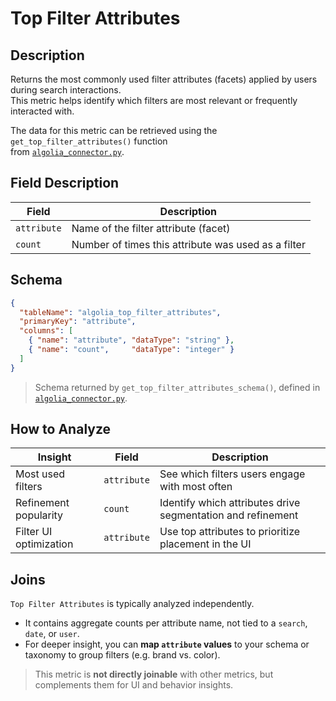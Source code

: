# Top Filter Attributes

## Description

Returns the most commonly used filter attributes (facets) applied by users during search interactions.  
This metric helps identify which filters are most relevant or frequently interacted with.

The data for this metric can be retrieved using the `get_top_filter_attributes()` function  
from [`algolia_connector.py`](../../algolia_connector.py).


## Field Description

| Field       | Description                                           |
|-------------|-------------------------------------------------------|
| `attribute` | Name of the filter attribute (facet)                  |
| `count`     | Number of times this attribute was used as a filter   |

## Schema

```json
{
  "tableName": "algolia_top_filter_attributes",
  "primaryKey": "attribute",
  "columns": [
    { "name": "attribute", "dataType": "string" },
    { "name": "count",     "dataType": "integer" }
  ]
}
  ```
> Schema returned by `get_top_filter_attributes_schema()`, defined in [`algolia_connector.py`](../../algolia_connector.py).

## How to Analyze

| Insight                        | Field       | Description                                                        |
|--------------------------------|-------------|--------------------------------------------------------------------|
| Most used filters              | `attribute` | See which filters users engage with most often                     |
| Refinement popularity          | `count`     | Identify which attributes drive segmentation and refinement        |
| Filter UI optimization         | `attribute` | Use top attributes to prioritize placement in the UI               |

## Joins

`Top Filter Attributes` is typically analyzed independently.

- It contains aggregate counts per attribute name, not tied to a `search`, `date`, or `user`.
- For deeper insight, you can **map `attribute` values** to your schema or taxonomy to group filters (e.g. brand vs. color).

> This metric is **not directly joinable** with other metrics, but complements them for UI and behavior insights.
